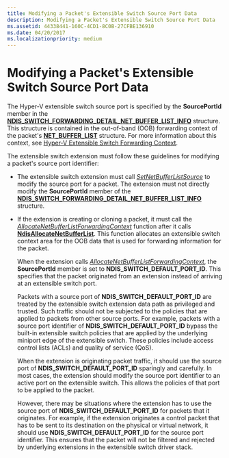 ```yaml
---
title: Modifying a Packet's Extensible Switch Source Port Data
description: Modifying a Packet's Extensible Switch Source Port Data
ms.assetid: 44338441-160C-4CD1-8C0B-27CFBE136910
ms.date: 04/20/2017
ms.localizationpriority: medium
---
```


# Modifying a Packet's Extensible Switch Source Port Data


The Hyper-V extensible switch source port is specified by the **SourcePortId** member in the [**NDIS\_SWITCH\_FORWARDING\_DETAIL\_NET\_BUFFER\_LIST\_INFO**](/windows-hardware/drivers/ddi/ndis/ns-ndis-_ndis_switch_forwarding_detail_net_buffer_list_info) structure. This structure is contained in the out-of-band (OOB) forwarding context of the packet's [**NET\_BUFFER\_LIST**](/windows-hardware/drivers/ddi/ndis/ns-ndis-_net_buffer_list) structure. For more information about this context, see [Hyper-V Extensible Switch Forwarding Context](hyper-v-extensible-switch-forwarding-context.md).

The extensible switch extension must follow these guidelines for modifying a packet's source port identifier:

-   The extensible switch extension must call [*SetNetBufferListSource*](/windows-hardware/drivers/ddi/ndis/nc-ndis-ndis_switch_set_net_buffer_list_source) to modify the source port for a packet. The extension must not directly modify the **SourcePortId** member of the [**NDIS\_SWITCH\_FORWARDING\_DETAIL\_NET\_BUFFER\_LIST\_INFO**](/windows-hardware/drivers/ddi/ndis/ns-ndis-_ndis_switch_forwarding_detail_net_buffer_list_info) structure.

-   If the extension is creating or cloning a packet, it must call the [*AllocateNetBufferListForwardingContext*](/windows-hardware/drivers/ddi/ndis/nc-ndis-ndis_switch_allocate_net_buffer_list_forwarding_context) function after it calls [**NdisAllocateNetBufferList**](/windows-hardware/drivers/ddi/ndis/nf-ndis-ndisallocatenetbufferlist). This function allocates an extensible switch context area for the OOB data that is used for forwarding information for the packet.

    When the extension calls [*AllocateNetBufferListForwardingContext*](/windows-hardware/drivers/ddi/ndis/nc-ndis-ndis_switch_allocate_net_buffer_list_forwarding_context), the **SourcePortId** member is set to **NDIS\_SWITCH\_DEFAULT\_PORT\_ID**. This specifies that the packet originated from an extension instead of arriving at an extensible switch port.

    Packets with a source port of **NDIS\_SWITCH\_DEFAULT\_PORT\_ID** are treated by the extensible switch extension data path as privileged and trusted. Such traffic should not be subjected to the policies that are applied to packets from other source ports. For example, packets with a source port identifier of **NDIS\_SWITCH\_DEFAULT\_PORT\_ID** bypass the built-in extensible switch policies that are applied by the underlying miniport edge of the extensible switch. These policies include access control lists (ACLs) and quality of service (QoS).

    When the extension is originating packet traffic, it should use the source port of **NDIS\_SWITCH\_DEFAULT\_PORT\_ID** sparingly and carefully. In most cases, the extension should modify the source port identifier to an active port on the extensible switch. This allows the policies of that port to be applied to the packet.

    However, there may be situations where the extension has to use the source port of **NDIS\_SWITCH\_DEFAULT\_PORT\_ID** for packets that it originates. For example, if the extension originates a control packet that has to be sent to its destination on the physical or virtual network, it should use **NDIS\_SWITCH\_DEFAULT\_PORT\_ID** for the source port identifier. This ensures that the packet will not be filtered and rejected by underlying extensions in the extensible switch driver stack.

 

